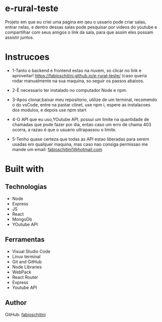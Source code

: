 # e-rural-teste

Projeto em que eu criei uma pagina em qeu o usuario pode criar salas, entrar nelas, e dentro dessas salas pode pesquisar por videos do youtube e compartilhar 
com seus amigos o link da sala, para que assim eles possam assistir juntos.

# Instrucoes
* 1-Tanto o backend e frontend estao na nuvem, so clicar no link e aproveitar!
https://fabioschitini.github.io/e-rural-teste/
(caso queria rodar manualmente na sua maquina, so seguir os passos abaixos.

* 2-È necessario ter instalado no computador Node e npm.
* 3-Apos clonar,baixar meu repositorio, utilize de um terminal, recomendo o do vsCode, entre na pastar clinet, use npm i, espere as instalacoes dos modulos,
e depois use npm start
* 4-O API que eu uso,YOutube API, possui um limite na quantidade de chamadas que pode fazer por dia, entao caso um erro de chama 403 ocorra, a razao é que o usuario ultrapassou o limite.
* 5-Tenho quase certeza que todas as API estao liberadas para serem usadas em qualquer maquina, mas caso nao consiga permissao
me mande um email: fabioschitini1@hotmail.com


# Built with

## Technologias

* Node
* Express
* JS
* React
* MongoDb
* YOutube API

## Ferramentas

* Visual Studio Code
* Linux terminal
* Git and GitHub
* Node Libraries
* WebPack
* React Router
* Express
* Youtube API


## Author

GitHub: [fabioschitini](https://github.com/fabioschitini)
